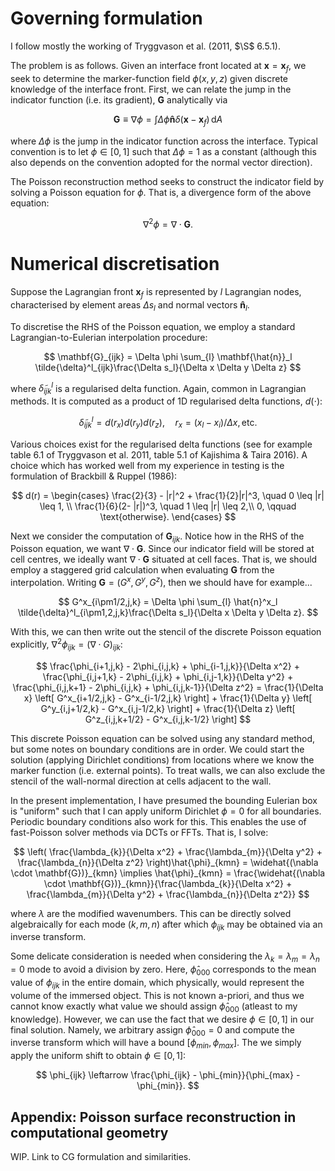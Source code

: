 # Governing formulation

I follow mostly the working of Tryggvason et al. (2011, $\S$ 6.5.1).

The problem is as follows. Given an interface front located at $\mathbf{x} = \mathbf{x}_f$, we seek to determine the marker-function field $\phi(x,y,z)$ given discrete knowledge of the interface front. First, we can relate the jump in the indicator function (i.e. its gradient), $\mathbf{G}$ analytically via

$$
\mathbf{G} \equiv \nabla \phi = \int\Delta\phi \mathbf{\hat{n}}\delta(\mathbf{x} - \mathbf{x}_f)\,\mathrm{d}A
$$

where $\Delta \phi$ is the jump in the indicator function across the interface. Typical convention is to let $\phi \in [0,1]$ such that $\Delta \phi = 1$ as a constant (although this also depends on the convention adopted for the normal vector direction).

The Poisson reconstruction method seeks to construct the indicator field by solving a Poisson equation for $\phi$. That is, a divergence form of the above equation:

$$
\nabla^2 \phi = \nabla \cdot \mathbf{G}.
$$

# Numerical discretisation

Suppose the Lagrangian front $\mathbf{x}_f$ is represented by $l$ Lagrangian nodes, characterised by element areas $\Delta s_l$ and normal vectors $\mathbf{\hat{n}}_l$. 

To discretise the RHS of the Poisson equation, we employ a standard Lagrangian-to-Eulerian interpolation procedure:

$$
\mathbf{G}_{ijk} = \Delta \phi \sum_{l} \mathbf{\hat{n}}_l \tilde{\delta}^l_{ijk}\frac{\Delta s_l}{\Delta x \Delta y \Delta z}
$$

where $\tilde{\delta}^l_{ijk}$ is a regularised delta function. Again, common in Lagrangian methods. It is computed as a product of 1D regularised delta functions, $d(\cdot)$:

$$
\tilde{\delta}^l_{ijk} = d(r_x)d(r_y)d(r_z), \quad r_x = (x_l - x_i) / \Delta x, \, \text{etc}.
$$

Various choices exist for the regularised delta functions (see for example table 6.1 of Tryggvason et al. 2011, table 5.1 of Kajishima & Taira 2016). A choice which has worked well from my experience in testing is the formulation of Brackbill & Ruppel (1986):

$$
d(r) = \begin{cases}
\frac{2}{3} - |r|^2 + \frac{1}{2}|r|^3, \quad 0 \leq |r| \leq 1, \\
\frac{1}{6}(2- |r|)^3, \quad 1 \leq |r| \leq 2,\\
0, \qquad \text{otherwise}.
\end{cases}
$$

Next we consider the computation of $\mathbf{G}_{ijk}$. Notice how in the RHS of the Poisson equation, we want $\nabla \cdot \mathbf{G}$. Since our indicator field will be stored at cell centres, we ideally want $\nabla \cdot \mathbf{G}$ situated at cell faces. That is, we should employ a staggered grid calculation when evaluating $\mathbf{G}$ from the interpolation. Writing $\mathbf{G} = (G^x,G^y,G^z)$, then we should have for example...

$$
G^x_{i\pm1/2,j,k} = \Delta \phi \sum_{l} \hat{n}^x_l \tilde{\delta}^l_{i\pm1,2,j,k}\frac{\Delta s_l}{\Delta x \Delta y \Delta z}.
$$

With this, we can then write out the stencil of the discrete Poisson equation explicitly, $\nabla^2 \phi_{ijk} = (\nabla \cdot G)_{ijk}$:

$$
\frac{\phi_{i+1,j,k} - 2\phi_{i,j,k} + \phi_{i-1,j,k}}{\Delta x^2} + \frac{\phi_{i,j+1,k} - 2\phi_{i,j,k} + \phi_{i,j-1,k}}{\Delta y^2} + \frac{\phi_{i,j,k+1} - 2\phi_{i,j,k} + \phi_{i,j,k-1}}{\Delta z^2} = \frac{1}{\Delta x} \left[ G^x_{i+1/2,j,k} - G^x_{i-1/2,j,k} \right] + \frac{1}{\Delta y} \left[ G^y_{i,j+1/2,k} - G^x_{i,j-1/2,k} \right] + \frac{1}{\Delta z} \left[ G^z_{i,j,k+1/2} - G^x_{i,j,k-1/2} \right]
$$

This discrete Poisson equation can be solved using any standard method, but some notes on boundary conditions are in order. We could start the solution (applying Dirichlet conditions) from locations where we know the marker function (i.e. external points). To treat walls, we can also exclude the stencil of the wall-normal direction at cells adjacent to the wall.

In the present implementation, I have presumed the bounding Eulerian box is "uniform" such that I can apply uniform Dirichlet $\phi = 0$ for all boundaries. Periodic boundary conditions also work for this. This enables the use of fast-Poisson solver methods via DCTs or FFTs. That is, I solve:

$$
\left( \frac{\lambda_{k}}{\Delta x^2} + \frac{\lambda_{m}}{\Delta y^2} + \frac{\lambda_{n}}{\Delta z^2} \right)\hat{\phi}_{kmn} = \widehat{(\nabla \cdot \mathbf{G})}_{kmn} \implies \hat{\phi}_{kmn} = \frac{\widehat{(\nabla \cdot \mathbf{G})}_{kmn}}{\frac{\lambda_{k}}{\Delta x^2} + \frac{\lambda_{m}}{\Delta y^2} + \frac{\lambda_{n}}{\Delta z^2}}
$$

where $\lambda$ are the modified wavenumbers. This can be directly solved algebraically for each mode $(k,m,n)$ after which $\phi_{ijk}$ may be obtained via an inverse transform.

Some delicate consideration is needed when considering the $\lambda_k = \lambda_m = \lambda_n = 0$ mode to avoid a division by zero. Here, $\hat{\phi}_{000}$ corresponds to the mean value of $\phi_{ijk}$ in the entire domain, which physically, would represent the volume of the immersed object. This is not known a-priori, and thus we cannot know exactly what value we should assign $\hat{\phi}_{000}$ (atleast to my knowledge). However, we can use the fact that we desire $\phi \in [0,1]$ in our final solution. Namely, we arbitrary assign $\hat{\phi}_{000} = 0$ and compute the inverse transform which will have a bound $[\phi_{min},\phi_{max}]$. The we simply apply the uniform shift to obtain  $\phi \in [0,1]$:

$$
\phi_{ijk} \leftarrow \frac{\phi_{ijk} - \phi_{min}}{\phi_{max} - \phi_{min}}.
$$

## Appendix: Poisson surface reconstruction in computational geometry

WIP. Link to CG formulation and similarities.